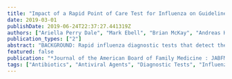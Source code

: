 ```yaml
---
title: "Impact of a Rapid Point of Care Test for Influenza on Guideline Consistent Care and Antibiotic Use."
date: 2019-03-01
publishDate: 2019-06-24T22:37:27.441319Z
authors: ["Ariella Perry Dale", "Mark Ebell", "Brian McKay", "Andreas Handel", "Ronald Forehand", "Kevin Dobbin"]
publication_types: ["2"]
abstract: "BACKGROUND: Rapid influenza diagnostic tests that detect the presence of viral antigens are currently used throughout the United States but have poor sensitivity. The objective of this study was to identify if the use of a new highly accurate rapid point of care test would significantly increase the likelihood of guideline consistent care. METHODS: We prospectively recruited 300 students at a university health clinic who presented with cough and 1 influenza-like illness symptom between December 2016 and February 2017 to receive care guided by a rapid polymerase chain reaction (PCR) test. Of the 300 patients receiving the PCR test, 264 had complete medical records and were compared to 771 who received usual care. We used a logistic regression model to identify whether PCR guided care was associated with guideline consistent care, based on the appropriate use of oseltamivir and antibiotics. We also assessed whether PCR guided care decreased the likelihood of return visits within 2 weeks by patients. RESULTS: Logistic regression revealed that the odds of receiving guideline supported care did not significantly increase for patients who received PCR guided care (adjusted odds ratio [aOR], 1.24; 95% CI, 0.83-1.88). It significantly decreased the likelihood of an antibiotic prescription (aOR, 0.61; 95% CI, 0.40-0.94), increased the likelihood of receiving oseltamivir (aOR, 1.57; 95% CI, 1.09-2.28), and decreased the likelihood of return visit within 2 weeks (aOR, 0.19; 95% CI, 0.04-0.81). CONCLUSIONS: The use of a rapid PCR test did not significantly improve the likelihood of guideline consistent care. However, independent of test outcome, patients who received the test were more likely to receive an antiviral and less likely to receive an antibiotic or have a return visit within 2 weeks."
featured: false
publication: "*Journal of the American Board of Family Medicine : JABFM*"
tags: ["Antibiotics", "Antiviral Agents", "Diagnostic Tests", "Influenza", "Point of Care Testing", "Polymerase Chain Reaction"]
---
```


